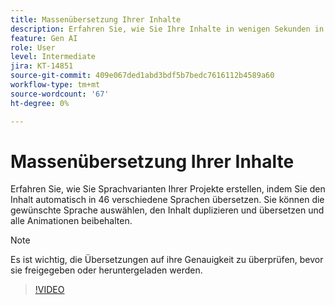 ```yaml
---
title: Massenübersetzung Ihrer Inhalte
description: Erfahren Sie, wie Sie Ihre Inhalte in wenigen Sekunden in großen Mengen übersetzen können.
feature: Gen AI
role: User
level: Intermediate
jira: KT-14851
source-git-commit: 409e067ded1abd3bdf5b7bedc7616112b4589a60
workflow-type: tm+mt
source-wordcount: '67'
ht-degree: 0%

---
```


# Massenübersetzung Ihrer Inhalte

Erfahren Sie, wie Sie Sprachvarianten Ihrer Projekte erstellen, indem Sie den Inhalt automatisch in 46 verschiedene Sprachen übersetzen. Sie können die gewünschte Sprache auswählen, den Inhalt duplizieren und übersetzen und alle Animationen beibehalten.

>[!NOTE]
>
>Es ist wichtig, die Übersetzungen auf ihre Genauigkeit zu überprüfen, bevor sie freigegeben oder heruntergeladen werden.

>[!VIDEO](https://video.tv.adobe.com/v/3427023?quality=12&learn=on&hidetitle=true)

